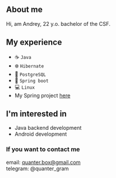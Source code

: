 ## About me
Hi, am Andrey, 22 y.o. bachelor of the CSF.

## My experience
- ☕️ `Java`
- ❄️ `Hibernate`
- 🐘 `PostgreSQL`
- 🍃 `Spring boot`
- 💻 `Linux`
- My Spring project [here](https://gitlab.com/netcracker1/application/-/tree/master)

## I'm interested in
- Java backend development
- Android development

### If you want to contact me
email: quanter.box@gmail.com\
telegram: @quanter_gram

<!---
quanter-prog/quanter-prog is a ✨ special ✨ repository because its `README.md` (this file) appears on your GitHub profile.
You can click the Preview link to take a look at your changes.
--->
